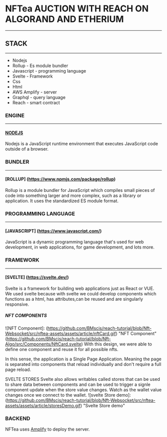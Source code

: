 # NFTea AUCTION WITH REACH ON ALGORAND AND ETHERIUM
___
## STACK
___
- Nodejs
- Rollup - Es module bundler
- Javascript - programming language
- Svelte - Framework
- Css
- Html
- AWS Amplify - server
- Graphql - query language
- Reach - smart contract

### ENGINE
___
#### [NODEJS](https://nodejs.org/en/)
Nodejs is a JavaScript runtime environment that executes JavaScript code outside of a browser.

### BUNDLER
___
#### [ROLLUP] (https://www.npmjs.com/package/rollup)
Rollup is a module bundler for JavaScript which compiles small pieces of code into something larger and more complex, such as a library or application. It uses the standardized ES module format.

### PROGRAMMING LANGUAGE
___
#### [JAVASCRIPT] (https://www.javascript.com/)
JavaScript is a dynamic programming language that's used for web development, in web applications, for game development, and lots more.

### FRAMEWORK
___
#### [SVELTE] (https://svelte.dev/)
Svelte is a framework for building web applications just as React or VUE.
We used svelte because with svelte we could develop components which functions as a html, has attributes,can be reused and are singularly responsive.

##### NFT COMPONENTS
![NFT Component]: (https://github.com/BMscis/reach-tutorial/blob/Nft-Websocket/src/nftea-assets/assets/article/nftCard.gif) "NFT Component"
(https://github.com/BMscis/reach-tutorial/blob/Nft-Algo/src/Components/NftCard.svelte)
With this design, we were able to define one component and reuse it for all possible nfts.

In this sense, the application is a Single Page Application. Meaning the page is separated into components that reload individually and don't require a full page reload.

SVELTE STORES
Svelte also allows writables called stores that can be used to share data between components and can be used to trigger a signle component update when the store value changes.
Watch as the wallet value changes once we connect to the wallet.
![svelte Store demo]: (https://github.com/BMscis/reach-tutorial/blob/Nft-Websocket/src/nftea-assets/assets/article/storesDemo.gif) "Svelte Store demo"

### BACKEND
NFTea uses [Amplify](https://aws.amazon.com/amplify/) to deploy the server.
